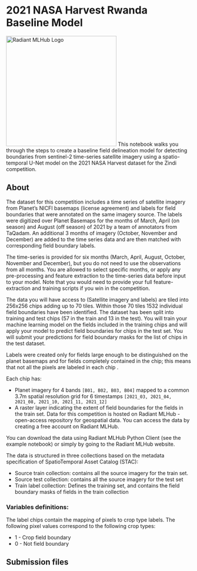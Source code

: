 # 2021 NASA Harvest Rwanda Baseline Model
<img src='https://radiant-assets.s3-us-west-2.amazonaws.com/PrimaryRadiantMLHubLogo.png' alt='Radiant MLHub Logo' width='300'/>
This notebook walks you through the steps to create a baseline field delineation model for detecting boundaries from sentinel-2 time-series satellite imagery using a spatio-temporal U-Net model on the 2021 NASA Harvest dataset for the Zindi competition.

## About
The dataset for this competition includes a time series of satellite imagery from Planet’s NICFI basemaps (license agreement) and labels for field boundaries that were annotated on the same imagery source. The labels were digitized over Planet Basemaps for the months of March, April (on season) and August (off season) of 2021 by a team of annotators from TaQadam. An additional 3 months of imagery (October, November and December) are added to the time series data and are then matched with corresponding field boundary labels.

The time-series is provided for six months (March, April, August, October, November and December), but you do not need to use the observations from all months. You are allowed to select specific months, or apply any pre-processing and feature extraction to the time-series data before input to your model. Note that you would need to provide your full feature-extraction and training scripts if you win in the competition.

The data you will have access to (Satellite imagery and labels) are tiled into 256x256 chips adding up to 70 tiles. Within those 70 tiles 1532 individual field boundaries have been identified. The dataset has been split into training and test chips (57 in the train and 13 in the test). You will train your machine learning model on the fields included in the training chips and will apply your model to predict field boundaries for chips in the test set. You will submit your predictions for field boundary masks for the list of chips in the test dataset.

Labels were created only for fields large enough to be distinguished on the planet basemaps and for fields completely contained in the chip; this means that not all the pixels are labeled in each chip .

Each chip has:

* Planet imagery for 4 bands `[B01, B02, B03, B04]` mapped to a common 3.7m spatial resolution grid for 6 timestamps `[2021_03, 2021_04, 2021_08, 2021_10, 2021_11, 2021_12]`
* A raster layer indicating the extent of field boundaries for the fields in the train set.
Data for this competition is hosted on Radiant MLHub - open-access repository for geospatial data. You can access the data by creating a free account on Radiant MLHub.

You can download the data using Radiant MLHub Python Client (see the example notebook) or simply by going to the Radiant MLHub website.

The data is structured in three collections based on the metadata specification of SpatioTemporal Asset Catalog (STAC):

* Source train collection: contains all the source imagery for the train set.
* Source test collection: contains all the source imagery for the test set
* Train label collection: Defines the training set, and contains the field boundary masks of fields in the train collection

### Variables definitions:

The label chips contain the mapping of pixels to crop type labels. The following pixel values correspond to the following crop types:

* 1 - Crop field boundary
* 0 - Not field boundary

## Submission files



